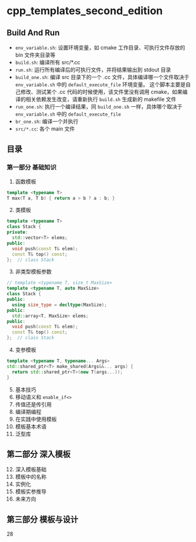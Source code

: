 # cpp_templates_second_edition
## Build And Run
- `env_variable.sh`: 设置环境变量，如 cmake 工作目录、可执行文件存放的 bin 文件夹目录等
- `build.sh`: 编译所有 src/*.cc
- `run.sh`: 运行所有编译后的可执行文件，并将结果输出到 stdout 目录
- `build_one.sh`: 编译 src 目录下的一个 .cc 文件，具体编译哪一个文件取决于 `env_variable.sh` 中的 `default_execute_file` 环境变量。 这个脚本主要是自己修改、测试某个 .cc 代码的时候使用，该文件里没有调用 cmake，如果编译的相关依赖发生改变，请重新执行 `build.sh` 生成新的 makefile 文件
- `run_one.sh`: 执行一个编译结果，同 `build_one.sh` 一样，具体哪个取决于 `env_variable.sh` 中的 `default_execute_file`
- `br_one.sh`: 编译一个并执行
- `src/*.cc`: 各个 main 文件

## 目录
### 第一部分 基础知识
1. 函数模板
  ```cpp
  template <typename T>
  T max(T a, T b) { return a > b ? a : b; }
  ```
2. 类模板
  ```cpp
  template <typename T>
  class Stack {
  private:
    std::vector<T> elems;
  public:
    void push(const T& elem);
    const T& top() const;
  };  // class Stack
  ```
3. 非类型模板参数
  ```cpp
  // template <typename T, size_t MaxSize>
  template <typename T, auto MaxSize>
  class Stack {
  public:
    using size_type = decltype(MaxSize);
  public:
    std::array<T, MaxSize> elems;
  public:
    void push(const T& elem);
    const T& top() const;
  };  // class Stack
  ```
4. 变参模板
  ```cpp
  template <typename T, typename... Args>
  std::shared_ptr<T> make_shared(Args&&... args) {
    return std::shared_ptr<T>(new T(args...));
  }
  ```
5. 基本技巧
6. 移动语义和 `enable_if<>`
7. 传值还是传引用
8. 编译期编程
9. 在实践中使用模板
10. 模板基本术语
11. 泛型库

## 第二部分 深入模板
12. 深入模板基础
13. 模板中的名称
14. 实例化
15. 模板实参推导
17. 未来方向
## 第三部分 模板与设计
28
